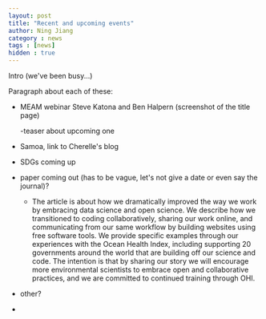 ```yaml
---
layout: post
title: "Recent and upcoming events"
author: Ning Jiang
category : news 
tags : [news]
hidden : true
---
```


Intro (we've been busy...)

Paragraph about each of these:

- MEAM webinar Steve Katona and Ben Halpern
[](https://www.openchannels.org/webinars/2017/drivers-and-implications-change-global-ocean-health-demonstrated-ocean-health-index) (screenshot of the title page)

    -teaser about upcoming one

- Samoa, link to Cherelle's blog

- SDGs coming up

- paper coming out (has to be vague, let's not give a date or even say the journal)?

   - The article is about how we dramatically improved the way we work by embracing data science and open science. We describe how we transitioned to coding collaboratively, sharing our work online, and communicating from our same workflow by building websites using free software tools. We provide specific examples through our experiences with the Ocean Health Index, including supporting 20 governments around the world that are building off our science and code. The intention is that by sharing our story we will encourage more environmental scientists to embrace open and collaborative practices, and we are committed to continued training through OHI. 

- other?

- 